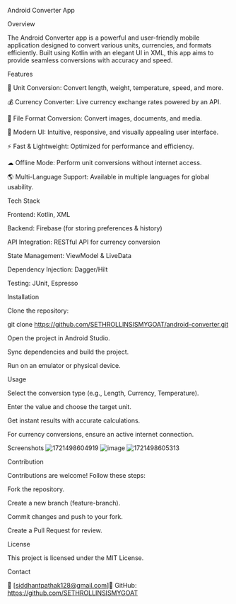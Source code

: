 Android Converter App

Overview

The Android Converter app is a powerful and user-friendly mobile application designed to convert various units, currencies, and formats efficiently. Built using Kotlin with an elegant UI in XML, this app aims to provide seamless conversions with accuracy and speed.

Features

📏 Unit Conversion: Convert length, weight, temperature, speed, and more.

💰 Currency Converter: Live currency exchange rates powered by an API.

📄 File Format Conversion: Convert images, documents, and media.

🎨 Modern UI: Intuitive, responsive, and visually appealing user interface.

⚡ Fast & Lightweight: Optimized for performance and efficiency.

☁ Offline Mode: Perform unit conversions without internet access.

🌎 Multi-Language Support: Available in multiple languages for global usability.

Tech Stack

Frontend: Kotlin, XML

Backend: Firebase (for storing preferences & history)

API Integration: RESTful API for currency conversion

State Management: ViewModel & LiveData

Dependency Injection: Dagger/Hilt

Testing: JUnit, Espresso

Installation

Clone the repository:

git clone https://github.com/SETHROLLINSISMYGOAT/android-converter.git

Open the project in Android Studio.

Sync dependencies and build the project.

Run on an emulator or physical device.

Usage

Select the conversion type (e.g., Length, Currency, Temperature).

Enter the value and choose the target unit.

Get instant results with accurate calculations.

For currency conversions, ensure an active internet connection.

Screenshots
![1721498604919](https://github.com/user-attachments/assets/efee1732-6516-457b-99f4-70896e3b738a)
![image](https://github.com/user-attachments/assets/21548e54-7e14-49ec-b4e2-117b4766b4db)
![1721498605313](https://github.com/user-attachments/assets/55d9c23c-a9fc-42f4-b746-5b8f3f5fcb7f)


Contribution

Contributions are welcome! Follow these steps:

Fork the repository.

Create a new branch (feature-branch).

Commit changes and push to your fork.

Create a Pull Request for review.

License

This project is licensed under the MIT License.

Contact

📧 [siddhantpathak128@gmail.com]🐙 GitHub: https://github.com/SETHROLLINSISMYGOAT


